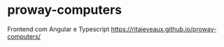 # proway-computers
Frontend com Angular e Typescript
https://ritajeveaux.github.io/proway-computers/
